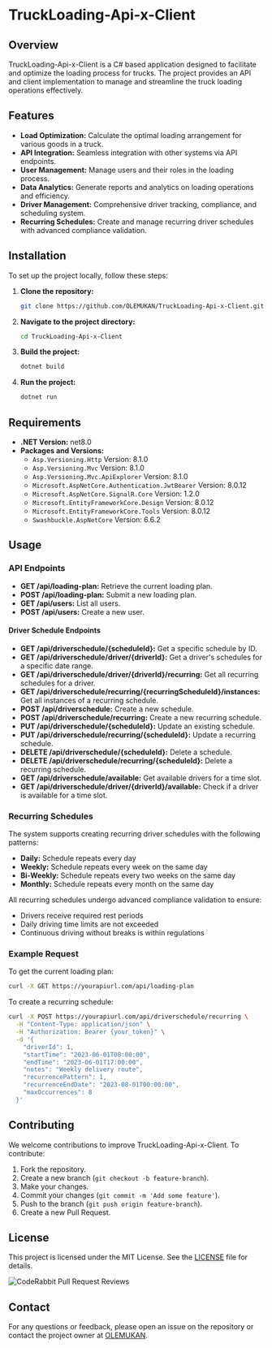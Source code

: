 # TruckLoading-Api-x-Client

## Overview
TruckLoading-Api-x-Client is a C# based application designed to facilitate and optimize the loading process for trucks. The project provides an API and client implementation to manage and streamline the truck loading operations effectively.

## Features
- **Load Optimization:** Calculate the optimal loading arrangement for various goods in a truck.
- **API Integration:** Seamless integration with other systems via API endpoints.
- **User Management:** Manage users and their roles in the loading process.
- **Data Analytics:** Generate reports and analytics on loading operations and efficiency.
- **Driver Management:** Comprehensive driver tracking, compliance, and scheduling system.
- **Recurring Schedules:** Create and manage recurring driver schedules with advanced compliance validation.

## Installation

To set up the project locally, follow these steps:

1. **Clone the repository:**
    ```bash
    git clone https://github.com/OLEMUKAN/TruckLoading-Api-x-Client.git
    ```

2. **Navigate to the project directory:**
    ```bash
    cd TruckLoading-Api-x-Client
    ```

3. **Build the project:**
    ```bash
    dotnet build
    ```

4. **Run the project:**
    ```bash
    dotnet run
    ```

## Requirements
- **.NET Version:** net8.0
- **Packages and Versions:**
  - `Asp.Versioning.Http` Version: 8.1.0
  - `Asp.Versioning.Mvc` Version: 8.1.0
  - `Asp.Versioning.Mvc.ApiExplorer` Version: 8.1.0
  - `Microsoft.AspNetCore.Authentication.JwtBearer` Version: 8.0.12
  - `Microsoft.AspNetCore.SignalR.Core` Version: 1.2.0
  - `Microsoft.EntityFrameworkCore.Design` Version: 8.0.12
  - `Microsoft.EntityFrameworkCore.Tools` Version: 8.0.12
  - `Swashbuckle.AspNetCore` Version: 6.6.2

## Usage

### API Endpoints
- **GET /api/loading-plan:** Retrieve the current loading plan.
- **POST /api/loading-plan:** Submit a new loading plan.
- **GET /api/users:** List all users.
- **POST /api/users:** Create a new user.

#### Driver Schedule Endpoints
- **GET /api/driverschedule/{scheduleId}:** Get a specific schedule by ID.
- **GET /api/driverschedule/driver/{driverId}:** Get a driver's schedules for a specific date range.
- **GET /api/driverschedule/driver/{driverId}/recurring:** Get all recurring schedules for a driver.
- **GET /api/driverschedule/recurring/{recurringScheduleId}/instances:** Get all instances of a recurring schedule.
- **POST /api/driverschedule:** Create a new schedule.
- **POST /api/driverschedule/recurring:** Create a new recurring schedule.
- **PUT /api/driverschedule/{scheduleId}:** Update an existing schedule.
- **PUT /api/driverschedule/recurring/{scheduleId}:** Update a recurring schedule.
- **DELETE /api/driverschedule/{scheduleId}:** Delete a schedule.
- **DELETE /api/driverschedule/recurring/{scheduleId}:** Delete a recurring schedule.
- **GET /api/driverschedule/available:** Get available drivers for a time slot.
- **GET /api/driverschedule/driver/{driverId}/available:** Check if a driver is available for a time slot.

### Recurring Schedules

The system supports creating recurring driver schedules with the following patterns:
- **Daily:** Schedule repeats every day
- **Weekly:** Schedule repeats every week on the same day
- **Bi-Weekly:** Schedule repeats every two weeks on the same day
- **Monthly:** Schedule repeats every month on the same day

All recurring schedules undergo advanced compliance validation to ensure:
- Drivers receive required rest periods
- Daily driving time limits are not exceeded
- Continuous driving without breaks is within regulations

### Example Request
To get the current loading plan:
```bash
curl -X GET https://yourapiurl.com/api/loading-plan
```

To create a recurring schedule:
```bash
curl -X POST https://yourapiurl.com/api/driverschedule/recurring \
  -H "Content-Type: application/json" \
  -H "Authorization: Bearer {your_token}" \
  -d '{
    "driverId": 1,
    "startTime": "2023-06-01T08:00:00",
    "endTime": "2023-06-01T17:00:00",
    "notes": "Weekly delivery route",
    "recurrencePattern": 1,
    "recurrenceEndDate": "2023-08-01T00:00:00",
    "maxOccurrences": 8
  }'
```

## Contributing
We welcome contributions to improve TruckLoading-Api-x-Client. To contribute:

1. Fork the repository.
2. Create a new branch (`git checkout -b feature-branch`).
3. Make your changes.
4. Commit your changes (`git commit -m 'Add some feature'`).
5. Push to the branch (`git push origin feature-branch`).
6. Create a new Pull Request.

## License
This project is licensed under the MIT License. See the [LICENSE](LICENSE) file for details.

![CodeRabbit Pull Request Reviews](https://img.shields.io/coderabbit/prs/github/OLEMUKAN/TruckLoading-Api-x-Client?labelColor=171717&color=FF570A&link=https%3A%2F%2Fcoderabbit.ai&label=CodeRabbit%20Reviews)

## Contact
For any questions or feedback, please open an issue on the repository or contact the project owner at [OLEMUKAN](https://github.com/OLEMUKAN).
